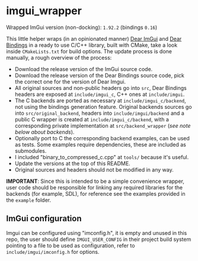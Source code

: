 # imgui_wrapper

Wrapped ImGui version (non-docking): `1.92.2` (bindings `0.16`)

This little helper wraps (in an opinionated manner) [Dear ImGui](https://github.com/ocornut/imgui) and
[Dear Bindings](https://github.com/dearimgui/dear_bindings) in a ready to use C/C++ library, built
with CMake, take a look inside `CMakeLists.txt` for build options. The update 
process is done manually, a rough overview of the process:

- Download the release version of the ImGui source code.
- Download the release version of the Dear Bindings source code, pick the correct one for the version
  of Dear Imgui.
- All original sources and non-public headers go into `src`, Dear Bindings headers are exposed at
  `include/imgui_c`, C++ ones at `include/imgui`.
- The C backends are ported as necessary at `include/imgui_c/backend`, not using the bindings generation
  feature. Original backends sources go into `src/original_backend`, headers into `include/imgui/backend`
  and a public C wrapper is created at `include/imgui_c/backend`, with a corresponding private implementation
  at `src/backend_wrapper` (_see note below about backends_).
- Optionally port to C the corresponding backend examples, can be used as tests. Some examples
  require dependencies, these are included as submodules.
- I included "binary_to_compressed_c.cpp" at `tools/` because it's useful.
- Update the versions at the top of this README.
- Original sources and headers should not be modified in any way.

**IMPORTANT**: Since this is intended to be a simple convenience wrapper, user code should be
responsible for linking any required libraries for the backends (for example, SDL), for reference
see the examples provided in the `example` folder.

## ImGui configuration

Imgui can be configured using "imconfig.h", it is empty and unused in this repo, the user should
define `IMGUI_USER_CONFIG` in their project build system pointing to a file to be used as
configuration, refer to `include/imgui/imconfig.h` for options.
